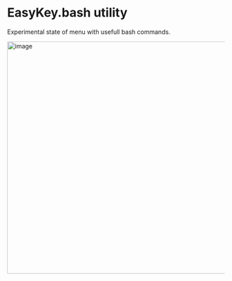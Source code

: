 # EasyKey.bash utility

Experimental state of menu with usefull bash commands.

<img width="538" alt="image" src="https://github.com/nschlimm/EasyKey.shellmenu/assets/876604/0ed45f86-eba1-46f8-8960-20bd4ce87269">

